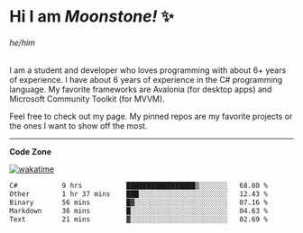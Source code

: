 
<!--
**MoonstoneStudios/MoonstoneStudios** is a ✨ _special_ ✨ repository because its `README.md` (this file) appears on your GitHub profile.

Here are some ideas to get you started:

- 🔭 I’m currently working on ...
- 🌱 I’m currently learning ...
- 👯 I’m looking to collaborate on ...
- 🤔 I’m looking for help with ...
- 💬 Ask me about ...
- 📫 How to reach me: ...
- 😄 Pronouns: ...
- ⚡ Fun fact: ...
-->

# Hi I am _Moonstone!_  ✨
###### he/him

I am a student and developer who loves programming with about 6+ years of experience. 
I have about 6 years of experience in the C# programming language. 
My favorite frameworks are Avalonia (for desktop apps) and Microsoft Community Toolkit (for MVVM).

Feel free to check out my page. My pinned repos are my favorite projects or the ones I want to show off the most. 

---

**Code Zone**


[![wakatime](https://wakatime.com/badge/user/35c755da-7226-42ef-89f9-892c03fbcf7e.svg?style=for-the-badge)](https://wakatime.com/@35c755da-7226-42ef-89f9-892c03fbcf7e)
<!--START_SECTION:waka-->

```txt
C#           9 hrs           █████████████████▒░░░░░░░   68.80 %
Other        1 hr 37 mins    ███░░░░░░░░░░░░░░░░░░░░░░   12.43 %
Binary       56 mins         █▓░░░░░░░░░░░░░░░░░░░░░░░   07.16 %
Markdown     36 mins         █░░░░░░░░░░░░░░░░░░░░░░░░   04.63 %
Text         21 mins         ▓░░░░░░░░░░░░░░░░░░░░░░░░   02.69 %
```

<!--END_SECTION:waka-->
